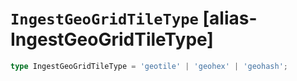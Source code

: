 # `IngestGeoGridTileType` [alias-IngestGeoGridTileType]
```typescript
type IngestGeoGridTileType = 'geotile' | 'geohex' | 'geohash';
```
